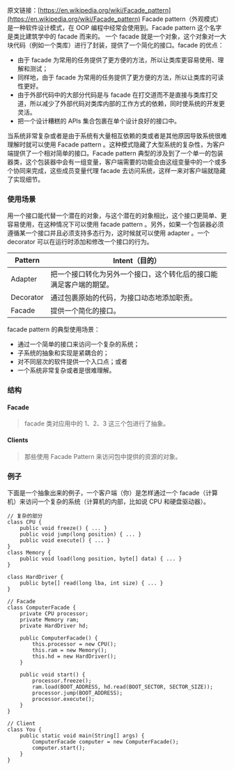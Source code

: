 原文链接：[https://en.wikipedia.org/wiki/Facade_pattern](https://en.wikipedia.org/wiki/Facade_pattern)
Facade pattern（外观模式） 是一种软件设计模式，在 OOP 编程中经常会使用到。Facade pattern 这个名字是类比建筑学中的 facade 而来的。
一个 facade 就是一个对象，这个对象对一大块代码（例如一个类库）进行了封装，提供了一个简化的接口。facade 的优点：

- 由于 facade 为常用的任务提供了更方便的方法，所以让类库更容易使用、理解和测试；
- 同样地，由于 facade 为常用的任务提供了更方便的方法，所以让类库的可读性更好。
- 由于外部代码中的大部分代码是与 facade 在打交道而不是直接与类库打交道，所以减少了外部代码对类库内部的工作方式的依赖，同时使系统的开发更灵活。
- 把一个设计糟糕的 APIs 集合包裹在单个设计良好的接口中。

当系统非常复杂或者是由于系统有大量相互依赖的类或者是其他原因导致系统很难理解时就可以使用 Facade pattern 。这种模式隐藏了大型系统的复杂性，为客户端提供了一个相对简单的接口。Facade pattern 典型的涉及到了一个单一的包装器类，这个包装器中会有一组变量，客户端需要的功能会由这组变量中的一个或多个协同来完成，这些成员变量代理 facade 去访问系统，这样一来对客户端就隐藏了实现细节。

### 使用场景
用一个接口能代替一个潜在的对象，与这个潜在的对象相比，这个接口更简单、更容易使用，在这种情况下可以使用 facade pattern 。另外，如果一个包装器必须遵循某一个接口并且必须支持多态行为，这时候就可以使用 adapter 。一个 decorator 可以在运行时添加和修改一个接口的行为。

Pattern      |    Intent（目的）
-------------|-------------------
Adapter     | 把一个接口转化为另外一个接口，这个转化后的接口能满足客户端的期望。
Decorator   | 通过包裹原始的代码，为接口动态地添加职责。
Facade      |提供一个简化的接口。

facade pattern 的典型使用场景：

- 通过一个简单的接口来访问一个复杂的系统；
- 子系统的抽象和实现是紧耦合的；
- 对不同层次的软件提供一个入口点；或者
- 一个系统非常复杂或者是很难理解。

### 结构

#### Facade

> facade 类对应用中的 1、2、3 这三个包进行了抽象。

#### Clients
> 那些使用 Facade Pattern 来访问包中提供的资源的对象。

### 例子
下面是一个抽象出来的例子，一个客户端（你）是怎样通过一个 facade（计算机）来访问一个复杂的系统（计算机的内部，比如说 CPU 和硬盘驱动器）。

    // 复杂的部分
    class CPU {
        public void freeze() { ... }
        public void jump(long position) { ... }
        public void execute() { ... }
    }
    class Memory {
        public void load(long position, byte[] data) { ... }
    }
    
    class HardDriver {
        public byte[] read(long lba, int size) { ... }
    } 
               
    // Facade
    class ComputerFacade {
        private CPU processor;
        private Memory ram;
        private HardDriver hd;
        
        public ComputerFacade() {
            this.processor = new CPU();
            this.ram = new Memory();
            this.hd = new HardDriver();
        }
        
        public void start() {
            processor.freeze();
            ram.load(BOOT_ADDRESS, hd.read(BOOT_SECTOR, SECTOR_SIZE));
            processor.jump(BOOT_ADDRESS);
            processor.execute();
        }
    }   
    
    // Client
    class You {
        public static void main(String[] args) {
            ComputerFacade computer = new ComputerFacade();
            computer.start();
        }
    }                        
     

